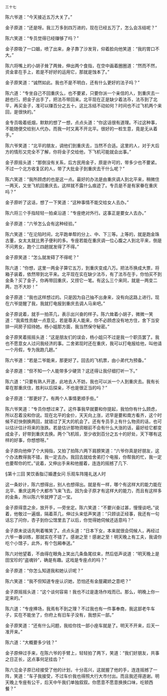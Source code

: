     三十七 

   陈六爷道：“今天接近五万大关了。”

   金子原道：“还是呀。我三万多到四万进的，现在已经五万了，怎么会冻结呢？”

   陈六笑道：“专员觉得已经赚够了吗？”

   金子原吸了一口姻，喷了出来，身子靠了沙发背，仰着脸向他笑道：“我的胃口不大。”

   陈六将嘴上的小胡子耸了两耸，伸出两个食指，在空中画着圈圈道：“然而不然，资金拿在手上，若是不好好的运用它，那就是蚀本了。”

   金子原笑道：“诚然如此。我也不是不明白，还有什么更好的法子吗？”

   陈六道：“专坐自己不回重庆么，也不要紧，只要你派一个亲信的人，到重庆去一趟也行。把金子出手了，把法币带回来。北平现在正是缺少着法币，法币到了北平，再买金子，准可以赚百分之五十。这比冻结不动如何？时间也不过飞机两个来回，是很快的。”

   金专员吸着纸烟，默默的想了一想，点点头道：“你这话很有道理。不过这种事，不能随便交给别人代办。而我一时又离不开北平。很好的一桩生意，竟是无从着手。”

   陈六爷笑道：“北平的朋友，调他们到重庆去，当然不合适。这里的人，对于大后方的情形又完全不了解，你将金子交给他，下飞机可能就会出事。”

   金子原摇头道：“那倒没有关系，后方民用金子，原是许可的，带多少也不要紧。不过一个北方收复区的人，带了大批金子到重庆去干什么呢？”

   陈六笑道：“我所顾虑的也是这一点。最好的办法是由重庆调人到北平来，稍微住一两天，又坐飞机回重庆去。这样就不露什么痕迹了。专员是不是有家眷在重庆吗？”

   金子原听了这话，想了一下笑道：“这种事情不能交给女人去办。”

   陈六将三个手指轻轻一拍桌沿道：“专座绝对外行。这事正是要女人去办。”

   金子原道：“六爷怎么会有这种经验。”

   陈六笑道：“在沦陷时间，北平跑单帮的分上、中、下三等。上等的，就是跑金珠古董，女太太就比男子便利的多。专座若能在重庆调一位心腹之人到北平来，倒是不问男女，跑个三四趟就发得了不得。”

   金子原笑道：“怎么就发碍了不得呢？”

   陈六道：“你想，这里一两金子算它五万，到重庆变成八万。把法币换成大票，将箱子装着，依然带到北平来。北平现在实在缺少法币，有了法币在手，你怕买不到金条？买了金子，你再带回重庆，又捞它一笔。有这么三个来同，就是一两变二两，岂不大妙！”

   金子原道：“我也这样想过的。只是因为自己抽不出身来，没有向这路上进行。现在六爷提醒了我，我就打电报到重庆去调人马来吧。”

   金子原说着，就手一拍茶几，表示出兴奋的样子。陈六耸着小胡子，微微一笑道：“我索性贡献一点意见，若是尊夫人能来，你不必顾虑没有地方住，舍下当安排一间房子招待她。杨小姐那方面，我当然保守秘密。”

   金子原笑着摇摇头道：“这是朋友们的误会，杨小姐只不过是我一个职员罢了。我也不愿意女人过问我经济的事。二舍弟现时还在重庆，我可以打电报给他，叫他请一个月假，专为我跑几趟。”

   陈六爷道：“若是二爷能来，那更好了。回去的飞机票，由小弟代为预备。”

   金子原道：“但不知一个人能带多少硬货？这还得让我仔细打听一下。”

   陈六道：“只要有熟人开道，此地去人不妨，我也可以派一个人到重庆去。我有长辈在那重庆住，胜利以后探亲，不也是很正当的吗？”

   金子原道：“那更好了。有两个人事情更顺手些。”

   陈六爷笑道：“专员你想过来了。这件事我早就要和你提起，我怕你有什么顾虑，所以忍着没和你说。现在北平的金价，天天向上涨，迟早是要和南方看齐，这个时候不赶快倒换两回，就错过了天大的机会了。还有专员手上有什么物资的话，也可以估计估计将来的涨跌。若是估计那物资眼前不会有什么大涨的话，最好给它都变成金子，好带到重庆去换。两个飞机班，至少收到百分之五十的好处，天下哪有这样的好事，你想想呀。”

   金子原向他伸了个大拇指，又拍了拍陈六两下肩膀笑道：“六爷你真是好朋友，这个办法教得我不错，我一定去办。我回去就给舍弟打个电报，你帮我的忙，我一定也要帮你的忙。”说着，又伸出手来和他握着，连连的摇撼了几下.

   §第十三回 笑饮香脂订婚遭女问 乐观车阵隆礼送人时

   这一条妙计，陈六想得出，别人也想得出。就是有一样，哪个有这样大的能力能在北平、重庆这两个大都市飞来飞去。因为金子原才有这样大的能力，而且有这样多的金条，所以陈六爷就押了这一宝。

   金子原得意之余，放开手，—旁坐定。陈六笑道：“不要兴奋过甚，慢慢谈吧。”说着，他敬过一遍烟，隔着茶几，伸过头来低声笑道：“只顾谈正经事，我还有一句话忘了问你，杏子到你公馆里去了以后，你觉得她伺候还适意吗？”

   金子原未说话先咧着嘴笑了。点点头道：“日本下女，本来就很会伺候人，再经过六爷一番训练，那就实在不错了。感谢之至！感谢之至！明天晚上有工夫，我请你吃个小馆子，此外，有个包厢奉送。”

   陈六对他望着，不由得在眼角上笑出几条鱼尾纹来，然后低声说道：“明天晚上是田宝珍的“盗魂铃”，确是有趣。这戏是专座点的吗？”

   金子原道：“你怎么知道我和她认识呢？”

   陈六笑道：“我不但知道专座认识她，恐怕还有金屋藏娇之意吧？”

   金子原摇摇头道：“这个谈何容易！我也不过是逢场作戏而已。那么，明晚上你一定来的。”

   陈六道：“专座捧场，我焉有不到之理？不过我也有一件事奉商，我这部老牛车子，实在不能坐了，你府上有旧车子没有，我想买一部。”

   金子原笑道：“还有什么问题，我给你找一部小座车就是了。明天不开来，后天一准开来。”

   陈六道：“大概要多少钱？”

   金子原伸过手来，在陈六爷的手臂上，轻轻拍了两下，笑道：“我们好朋友，共事之日正长，这点事何足挂齿？”

   陈六见金子原已经接受了他的计划，十分高兴，这就握了他的手，连连摇撼了一阵，笑道：“车子我接受，不过车价我也得照大行大市付出。而且我还得道谢。明天晚上专座有公干，后天中午我们单独叙叙。你愿意不愿意换换口味，吃顿西餐？”

